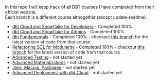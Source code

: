 
In this repo I will keep track of all DBT courses I have completed from their official website.\
Each branch is a different course althogether (except update-readme).


- [dbt Cloud and Snowflake for Developers](https://courses.getdbt.com/courses/dbt-cloud-and-snowflake-for-developers) - Completed 100%
- [dbt Cloud and Snowflake for Admins](https://courses.getdbt.com/courses/dbt-cloud-and-snowflake-for-admins) - Completed 100%
- [dbt Fundamentals](https://courses.getdbt.com/courses/fundamentals) - Completed 100% - checkout [this branch](https://github.com/anton-domenikov/dbt-training-2024/tree/dbt-fundamentals-final) for the latest version of code from that course
- [Refactoring SQL for Modularity](https://courses.getdbt.com/courses/refactoring-sql-for-modularity) - Completed 100% - checkout [this branch](https://github.com/anton-domenikov/dbt-training-2024/tree/refactoring-sql) for the latest version of code from that course
- [Advanced Testing](https://courses.getdbt.com/courses/advanced-testing) - not started yet
- [Advanced Materializations](https://courses.getdbt.com/courses/advanced-materializations) - not started yet
- [Jinja, Macros, Packages](https://courses.getdbt.com/courses/jinja-macros-packages) - not started yet
- [Advanced Deployment with dbt Cloud](https://courses.getdbt.com/courses/advanced-deployment) - not started yet
